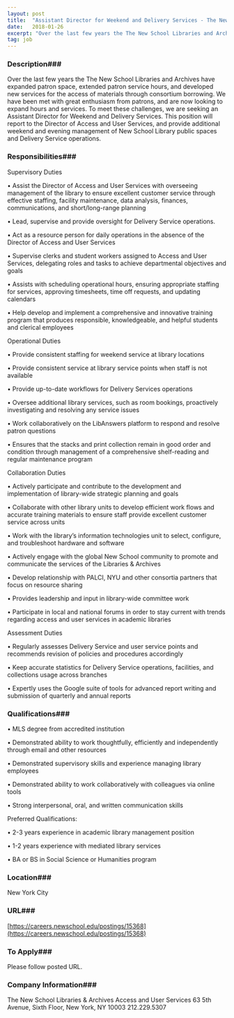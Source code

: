 ```yaml
---
layout: post
title:  "Assistant Director for Weekend and Delivery Services - The New School "
date:   2018-01-26
excerpt: "Over the last few years the The New School Libraries and Archives have expanded patron space, extended patron service hours, and developed new services for the access of materials through consortium borrowing. We have been met with great enthusiasm from patrons, and are now looking to expand hours and services...."
tag: job
---
```


### Description###

Over the last few years the The New School Libraries and Archives have expanded patron space, extended patron service hours, and developed new services for the access of materials through consortium borrowing. We have been met with great enthusiasm from patrons, and are now looking to expand hours and services. To meet these challenges, we are seeking an Assistant Director for Weekend and Delivery Services. This position will report to the Director of Access and User Services, and provide additional weekend and evening management of New School Library public spaces and Delivery Service operations.


### Responsibilities###

Supervisory Duties


• Assist the Director of Access and User Services with overseeing management of the library to ensure excellent customer service through effective staffing, facility maintenance, data analysis, finances, communications, and short/long-range planning

• Lead, supervise and provide oversight for Delivery Service operations. 

• Act as a resource person for daily operations in the absence of the Director of Access and User Services

• Supervise clerks and student workers assigned to Access and User Services, delegating roles and tasks to achieve departmental objectives and goals

• Assists with scheduling operational hours, ensuring appropriate staffing for services, approving timesheets, time off requests, and updating calendars

• Help develop and implement a comprehensive and innovative training program that produces responsible, knowledgeable, and helpful students and clerical employees

Operational Duties


• Provide consistent staffing for weekend service at library locations 

• Provide consistent service at library service points when staff is not available

• Provide up-to-date workflows for Delivery Services operations 

• Oversee additional library services, such as room bookings, proactively investigating and resolving any service issues

• Work collaboratively on the LibAnswers platform to respond and resolve patron questions

• Ensures that the stacks and print collection remain in good order and condition through management of a comprehensive shelf-reading and regular maintenance program

Collaboration Duties


• Actively participate and contribute to the development and implementation of library-wide strategic planning and goals

• Collaborate with other library units to develop efficient work flows and accurate training materials to ensure staff provide excellent customer service across units

• Work with the library’s information technologies unit to select, configure, and troubleshoot hardware and software

• Actively engage with the global New School community to promote and communicate the services of the Libraries & Archives

• Develop relationship with PALCI, NYU and other consortia partners that focus on resource sharing

• Provides leadership and input in library-wide committee work

• Participate in local and national forums in order to stay current with trends regarding access and user services in academic libraries

Assessment Duties


• Regularly assesses Delivery Service and user service points and recommends revision of policies and procedures accordingly

• Keep accurate statistics for Delivery Service operations, facilities, and collections usage across branches

• Expertly uses the Google suite of tools for advanced report writing and submission of quarterly and annual reports


### Qualifications###


• MLS degree from accredited institution 

• Demonstrated ability to work thoughtfully, efficiently and independently through email and other resources 

• Demonstrated supervisory skills and experience managing library employees 

• Demonstrated ability to work collaboratively with colleagues via online tools 

• Strong interpersonal, oral, and written communication skills

Preferred Qualifications:

• 2-3 years experience in academic library management position 

• 1-2 years experience with mediated library services

• BA or BS in Social Science or Humanities program




### Location###

New York City


### URL###

[https://careers.newschool.edu/postings/15368](https://careers.newschool.edu/postings/15368)

### To Apply###

Please follow posted URL.  


### Company Information###

The New School Libraries & Archives 
Access and User Services
63 5th Avenue, Sixth Floor, New York, NY 10003
212.229.5307



